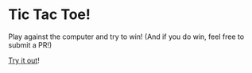 # Tic Tac Toe!

Play against the computer and try to win! (And if you do win, feel free to submit a PR!)

[Try it out](https://kyletozer.github.io/Tic-Tac-Toe/)!